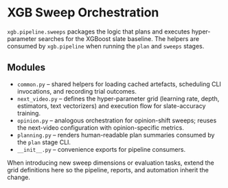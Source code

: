 # XGB Sweep Orchestration

`xgb.pipeline.sweeps` packages the logic that plans and executes hyper-parameter
searches for the XGBoost slate baseline. The helpers are consumed by
`xgb.pipeline` when running the `plan` and `sweeps` stages.

## Modules

- `common.py` – shared helpers for loading cached artefacts, scheduling CLI
  invocations, and recording trial outcomes.
- `next_video.py` – defines the hyper-parameter grid (learning rate, depth,
  estimators, text vectorizers) and execution flow for slate-accuracy training.
- `opinion.py` – analogous orchestration for opinion-shift sweeps; reuses the
  next-video configuration with opinion-specific metrics.
- `planning.py` – renders human-readable plan summaries consumed by the `plan`
  stage CLI.
- `__init__.py` – convenience exports for pipeline consumers.

When introducing new sweep dimensions or evaluation tasks, extend the grid
definitions here so the pipeline, reports, and automation inherit the change.
